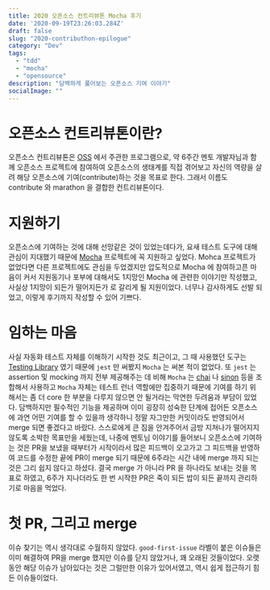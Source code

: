 ```yaml
---
title: 2020 오픈소스 컨트리뷰톤 Mocha 후기 
date: '2020-09-19T23:26:03.284Z'
draft: false
slug: "2020-contributhon-epilogue"
category: "Dev"
tags:
  - "tdd"
  - "mocha"
  - "opensource"
description: "담백하게 풀어보는 오픈소스 기여 이야기"
socialImage: ""
---
```


# 오픈소스 컨트리뷰톤이란?

오픈소스 컨트리뷰톤은 [OSS](https://www.oss.kr) 에서 주관한 프로그램으로, 약 6주간 멘토 개발자님과 함께 오픈소스 프로젝트에 참여하여 오픈소스의 생태계를 직접 겪어보고 자신의 역량을 살려 해당 오픈소스에 기여(contribute)하는 것을 목표로 한다. 그래서 이름도 contribute 와 marathon 을 결합한 컨트리뷰톤이다.

# 지원하기

오픈소스에 기여하는 것에 대해 선망같은 것이 있었는데다가, 요새 테스트 도구에 대해 관심이 지대했기 때문에 [Mocha](https://github.com/mochajs/mocha) 프로젝트에 꼭 지원하고 싶었다. Mohca 프로젝트가 없었다면 다른 프로젝트에도 관심을 두었겠지만 압도적으로 Mocha 에 참여하고픈 마음이 커서 지원동기나 포부에 대해서도 1지망인 Mocha 에 관련한 이야기만 작성했고, 사실상 1지망이 되든가 떨어지든가 로 갈리게 될 지원이었다. 너무나 감사하게도 선발 되었고, 이렇게 후기까지 작성할 수 있어 기쁘다.

# 임하는 마음

사실 자동화 테스트 자체를 이해하기 시작한 것도 최근이고, 그 때 사용했던 도구는 [Testing Library](https://testing-library.com) 였기 때문에 `jest` 만 써봤지 `Mocha` 는 써본 적이 없었다. 또 `jest` 는 assertion 및 mocking 까지 전부 제공해주는 데 비해 `Mocha` 는 [chai](https://www.chaijs.com) 나 [sinon](https://sinonjs.org) 등을 조합해서 사용하고 `Mocha` 자체는 테스트 런너 역할에만 집중하기 때문에 기여를 하기 위해서는 좀 더 core 한 부분을 다루지 않으면 안 될거라는 막연한 두려움과 부담이 있었다. 담백하지만 필수적인 기능을 제공하며 이미 굉장히 성숙한 단계에 접어든 오픈소스에 과연 어떤 기여를 할 수 있을까 생각하니 정말 자그만한 커밋이라도 반영되어서 merge 되면 좋겠다고 바랐다. 스스로에게 큰 짐을 안겨주어서 금방 지쳐나가 떨어지지 않도록 소박한 목표만을 세웠는데, 나중에 멘토님 이야기를 들어보니 오픈소스에 기여하는 것은 PR을 보냈을 때부터가 시작이라서 많은 피드백이 오고가고 그 피드백을 반영하여 코드를 수정한 끝에 PR이 merge 되기 때문에 6주라는 시간 내에 merge 까지 되는 것은 그리 쉽지 않다고 하셨다. 결국 merge 가 아니라 PR 을 하나라도 보내는 것을 목표로 하였고, 6주가 지나더라도 한 번 시작한 PR은 죽이 되든 밥이 되든 끝까지 관리하기로 마음을 먹었다.

# 첫 PR, 그리고 merge

이슈 찾기는 역시 생각대로 수월하지 않았다. `good-first-issue` 라벨이 붙은 이슈들은 이미 해결하여 PR을 merge 했지만 이슈를 닫지 않았거나, 꽤 오래된 것들이었다. 오랫동안 해당 이슈가 남아있다는 것은 그럴만한 이유가 있어서였고, 역시 쉽게 접근하기 힘든 이슈들이었다.
